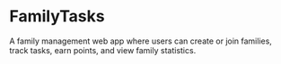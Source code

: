 # FamilyTasks
A family management web app where users can create or join families, track tasks, earn points, and view family statistics.
